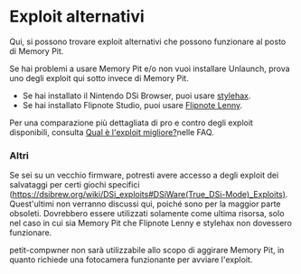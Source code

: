 # Exploit alternativi

Qui, si possono trovare exploit alternativi che possono funzionare al posto di Memory Pit.

Se hai problemi a usare Memory Pit e/o non vuoi installare Unlaunch, prova uno degli exploit qui sotto invece di Memory Pit.

- Se hai installato il Nintendo DSi Browser, puoi usare [stylehax](launching-the-browser-exploit.html).
- Se hai installato Flipnote Studio, puoi usare [Flipnote Lenny](launching-the-flipnote-exploit.html).

Per una comparazione più dettagliata di pro e contro degli exploit disponibili, consulta [Qual è l'exploit migliore?](faq.html#which-is-the-best-exploit)nelle FAQ.

### Altri

Se sei su un vecchio firmware, potresti avere accesso a degli exploit dei salvataggi per certi giochi specifici (https://dsibrew.org/wiki/DSi_exploits#DSiWare(True_DSi-Mode)_Exploits). Quest'ultimi non verranno discussi qui, poiché sono per la maggior parte obsoleti. Dovrebbero essere utilizzati solamente come ultima risorsa, solo nel caso in cui sia Memory Pit che Flipnote Lenny e stylehax non dovessero funzionare.

petit-compwner non sarà utilizzabile allo scopo di aggirare Memory Pit, in quanto richiede una fotocamera funzionante per avviare l'exploit.
